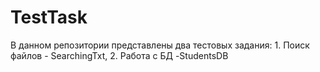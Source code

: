 # TestTask
В данном репозитории представлены два тестовых задания: 1. Поиск файлов - SearchingTxt, 2. Работа с БД -StudentsDB 

